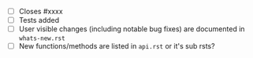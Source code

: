 <!-- Feel free to remove check-list items aren't relevant to your change -->

- [ ] Closes #xxxx
- [ ] Tests added
- [ ] User visible changes (including notable bug fixes) are documented in `whats-new.rst`
- [ ] New functions/methods are listed in `api.rst` or it's sub rsts?